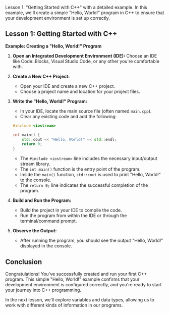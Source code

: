 Lesson 1: "Getting Started with C++" with a detailed example. In this example, we'll create a simple "Hello, World!" program in C++ to ensure that your development environment is set up correctly.

## Lesson 1: Getting Started with C++

**Example: Creating a "Hello, World!" Program**

1. **Open an Integrated Development Environment (IDE):**
   Choose an IDE like Code::Blocks, Visual Studio Code, or any other you're comfortable with.

2. **Create a New C++ Project:**
   - Open your IDE and create a new C++ project.
   - Choose a project name and location for your project files.

3. **Write the "Hello, World!" Program:**
   - In your IDE, locate the main source file (often named `main.cpp`).
   - Clear any existing code and add the following:

   ```cpp
   #include <iostream>

   int main() {
       std::cout << "Hello, World!" << std::endl;
       return 0;
   }
   ```

   - The `#include <iostream>` line includes the necessary input/output stream library.
   - The `int main()` function is the entry point of the program.
   - Inside the `main()` function, `std::cout` is used to print "Hello, World!" to the console.
   - The `return 0;` line indicates the successful completion of the program.

4. **Build and Run the Program:**
   - Build the project in your IDE to compile the code.
   - Run the program from within the IDE or through the terminal/command prompt.

5. **Observe the Output:**
   - After running the program, you should see the output "Hello, World!" displayed in the console.

## Conclusion

Congratulations! You've successfully created and run your first C++ program. This simple "Hello, World!" example confirms that your development environment is configured correctly, and you're ready to start your journey into C++ programming.

In the next lesson, we'll explore variables and data types, allowing us to work with different kinds of information in our programs.